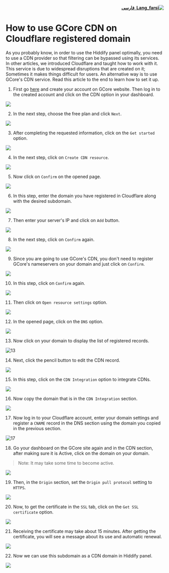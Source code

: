 <div dir=rtl>

[**![Lang_farsi](https://user-images.githubusercontent.com/125398461/234186932-52f1fa82-52c6-417f-8b37-08fe9250a55f.png) &nbsp;فارسی**](https://github.com/hiddify/hiddify-config/wiki/%D8%A2%D9%85%D9%88%D8%B2%D8%B4-%D8%A7%D8%B3%D8%AA%D9%81%D8%A7%D8%AF%D9%87-%D8%A7%D8%B2-CDN-GCore-%D8%A8%D8%B1-%D8%B1%D9%88%DB%8C-%D8%AF%D8%A7%D9%85%D9%86%D9%87-%D8%AB%D8%A8%D8%AA-%D8%B4%D8%AF%D9%87-%D8%AF%D8%B1-Cloudflare)
</div>

# How to use GCore CDN on Cloudflare registered domain

As you probably know, in order to use the Hiddify panel optimally, you need to use a CDN provider so that filtering can be bypassed using its services. In other articles, we introduced Cloudflare and taught how to work with it. This service is due to widespread disruptions that are created on it; Sometimes it makes things difficult for users. An alternative way is to use GCore's CDN service. Read this article to the end to learn how to set it up.

1. First go [here](https://gcore.com/) and create your account on GCore website. Then log in to the created account and click on the CDN option in your dashboard.

![](https://user-images.githubusercontent.com/125398461/235283540-83a44dbc-6b81-45d2-a04f-be2749cf0429.jpg)

2. In the next step, choose the free plan and click `Next`.

![](https://user-images.githubusercontent.com/125398461/235283581-a392f93e-4d8a-44d9-9521-be83fb09564b.jpg)

3. After completing the requested information, click on the `Get started` option.

![](https://user-images.githubusercontent.com/125398461/235283590-6654cae1-cc3b-42c6-ae8c-d4cc26b71a15.jpg)

4. In the next step, click on `Create CDN resource`.

![](https://user-images.githubusercontent.com/125398461/235283617-042ee013-e1a1-4567-aa6c-fcbf1080fa99.jpg)

5. Now click on `Confirm` on the opened page.

![](https://user-images.githubusercontent.com/125398461/235283626-b7923519-ffbc-425b-a65b-3063e19595a1.jpg)

6. In this step, enter the domain you have registered in Cloudflare along with the desired subdomain.

![](https://user-images.githubusercontent.com/125398461/235283639-ef21b5ba-5efd-48d5-a852-7aa8050b4316.jpg)

7. Then enter your server's IP and click on `Add` button.

![](https://user-images.githubusercontent.com/125398461/235283674-400d9213-029a-429b-9985-699c0bd40ba3.jpg)

8. In the next step, click on `Confirm` again.

![](https://user-images.githubusercontent.com/125398461/235283679-fbb415e0-5b12-4880-be94-3f2a17ba5895.jpg)

9. Since you are going to use GCore's CDN, you don't need to register GCore's nameservers on your domain and just click on `Confirm`.

![](https://user-images.githubusercontent.com/125398461/235283686-69d71bb4-2c27-4375-8a04-3a7f2f1fac21.jpg)

10. In this step, click on `Confirm` again.

![](https://user-images.githubusercontent.com/125398461/235283803-1ca531c7-efb6-4bf2-ba21-5f68de3cc9df.jpg)

11. Then click on `Open resource settings` option.

![](https://user-images.githubusercontent.com/125398461/235283807-225d6325-b388-4a21-9b41-5da3f7457ba9.jpg)

12. In the opened page, click on the `DNS` option.

![](https://user-images.githubusercontent.com/125398461/235283814-711cf947-256c-4cda-8cc5-236abe8a6b31.jpg)

13. Now click on your domain to display the list of registered records.

![13](https://user-images.githubusercontent.com/125398461/235283822-62ce802c-d7c2-44e8-8fd6-a418fe6a04c2.jpg)

14. Next, click the pencil button to edit the CDN record.

![](https://user-images.githubusercontent.com/125398461/235283921-81cfdb21-b00b-4e94-907d-3a6b95f7b650.jpg)

15. In this step, click on the `CDN Integration` option to integrate CDNs.

![](https://user-images.githubusercontent.com/125398461/235284019-0301d8e3-d882-4482-9c75-23a30e4fb2f1.jpg)

16. Now copy the domain that is in the `CDN Integration` section.

![](https://user-images.githubusercontent.com/125398461/235284138-6355a421-a7da-46c8-803a-b4b65cdc8fb1.jpg)

17. Now log in to your Cloudflare account, enter your domain settings and register a `CNAME` record in the DNS section using the domain you copied in the previous section.

![17](https://user-images.githubusercontent.com/125398461/235284172-560987a3-8528-497a-89c9-58927fddc327.jpg)

18. Go your dashboard on the GCore site again and in the CDN section, after making sure it is Active, click on the domain on your domain.

> Note: It may take some time to become active.

![](https://user-images.githubusercontent.com/125398461/235284405-71b9fe26-e25c-4750-b349-1fac9cd34efb.jpg)

19. Then, in the `Origin` section, set the `Origin pull protocol` setting to `HTTPS`.

![](https://user-images.githubusercontent.com/125398461/235284438-6d4e0c6e-79dc-4175-8718-8a85b68b46d1.jpg)

20. Now, to get the certificate in the `SSL` tab, click on the `Get SSL certificate` option.

![](https://user-images.githubusercontent.com/125398461/235284577-e0ee7fbb-31d9-476b-9901-f2fb78c5c22d.jpg)

21. Receiving the certificate may take about 15 minutes. After getting the certificate, you will see a message about its use and automatic renewal.

![](https://user-images.githubusercontent.com/125398461/235284579-898335c0-28d3-477f-b900-3f8a381bcdda.jpg)

22. Now we can use this subdomain as a CDN domain in Hiddify panel.

![](https://user-images.githubusercontent.com/125398461/235284966-63477444-51d0-45dd-be27-2307f43df54f.jpg)
